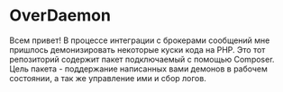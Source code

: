 # OverDaemon

Всем привет! В процессе интеграции с брокерами сообщений мне пришлось демонизировать некоторые куски кода на PHP. Это тот репозиторий содержит пакет подключаемый с помощью Composer. Цель пакета - поддержание написанных вами демонов в рабочем состоянии, а так же управление ими и сбор логов.

